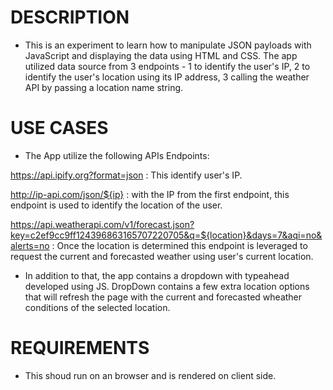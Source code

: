 # DESCRIPTION

- This is an experiment to learn how to manipulate JSON payloads with JavaScript and displaying the data using HTML and CSS. The app utilized data source from 3 endpoints - 1 to identify the user's IP, 2 to identify the user's location using its IP address, 3 calling the weather API by passing a location name string.

# USE CASES

- The App utilize the following APIs Endpoints:

https://api.ipify.org?format=json : This identify user's IP.

http://ip-api.com/json/${ip} : with the IP from the first endpoint, this endpoint is used to identify the location of the user.

https://api.weatherapi.com/v1/forecast.json?key=c2ef9cc9ff124396863165707220705&q=${location}&days=7&aqi=no&alerts=no : Once the location is determined this endpoint is leveraged to request the current and forecasted weather using user's current location.

- In addition to that, the app contains a dropdown with typeahead developed using JS. DropDown contains a few extra location options that will refresh the page with the current and forecasted wheather conditions of the selected location.


# REQUIREMENTS

- This shoud run on an browser and is rendered on client side.
